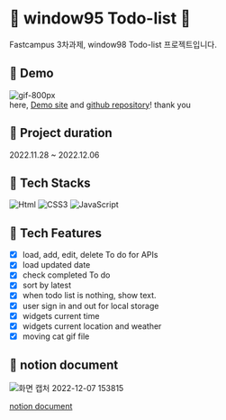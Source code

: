 # 📝 window95 Todo-list 📝

Fastcampus 3차과제, window98 Todo-list 프로젝트입니다.

## 🐾 Demo

![gif-800px](https://user-images.githubusercontent.com/90189513/205950510-2bd1466b-2862-44c8-92fb-af694174aa01.gif)  
here, [Demo site](https://resilient-jalebi-3f6ccb.netlify.app/) and [github repository](https://github.com/eun0leee/window98-Todo-list.git)! thank you

## 🐾 Project duration

2022.11.28 ~ 2022.12.06

## 🐾 Tech Stacks

<img alt="Html" src ="https://img.shields.io/badge/HTML-E34F26.svg?&style=for-the-badge&logo=HTML5&logoColor=white"/> <img alt="CSS3" src ="https://img.shields.io/badge/CSS3-FF9933.svg?&style=for-the-badge&logo=CSS3&logoColor=white"/> <img alt="JavaScript" src ="https://img.shields.io/badge/JavaScript-F7DF1E.svg?&style=for-the-badge&logo=JavaScript&logoColor=white"/>

## 🐾 Tech Features

- [x] load, add, edit, delete To do for APIs
- [x] load updated date
- [x] check completed To do
- [x] sort by latest
- [x] when todo list is nothing, show text.
- [x] user sign in and out for local storage
- [x] widgets current time
- [x] widgets current location and weather
- [x] moving cat gif file

## 🐾 notion document

![화면 캡처 2022-12-07 153815](https://user-images.githubusercontent.com/90189513/206106815-fb01875a-4092-4833-bcc9-0ced2fec49c4.png)

[notion document](https://eun0leee.notion.site/Fastcampus-3-Todo-list-web-site-f82467be72d7457bb105a5740c3b5c35)
